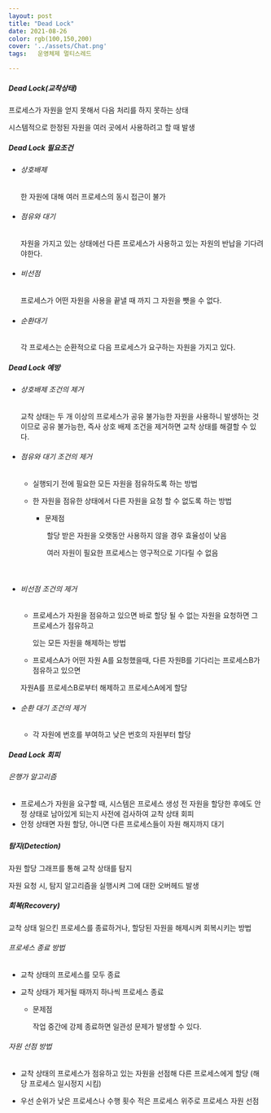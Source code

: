 ```yaml
---
layout: post
title: "Dead Lock"
date: 2021-08-26
color: rgb(100,150,200)
cover: '../assets/Chat.png'
tags:	운영체제 멀티스레드

---
```


##### Dead Lock(교착상태)

프로세스가 자원을 얻지 못해서 다음 처리를 하지 못하는 상태

시스템적으로 한정된 자원을 여러 곳에서 사용하려고 할 때 발생



##### Dead Lock 필요조건

- ###### 상호배제 

   한 자원에 대해 여러 프로세스의 동시 접근이 불가

- ###### 점유와 대기

   자원을 가지고 있는 상태에선 다른 프로세스가 사용하고 있는 자원의 반납을 기다려야한다.

- ###### 비선점

    프로세스가 어떤 자원을 사용을 끝낼 때 까지  그 자원을 뺏을 수 없다.

- ###### 순환대기

   각 프로세스는 순환적으로 다음 프로세스가 요구하는 자원을 가지고 있다.

  

#####    Dead Lock 예방

- ###### 상호배제 조건의 제거

  교착 상태는 두 개 이상의 프로세스가 공유 불가능한 자원을 사용하니 발생하는 것이므로 공유 불가능한, 즉사 상호 배제 조건을 제거하면 교착 상태를 해결할 수 있다.

- ###### 점유와 대기 조건의 제거

  - 실행되기 전에 필요한 모든 자원을 점유하도록 하는 방법

  - 한 자원을 점유한 상태에서 다른 자원을 요청 할 수 없도록 하는 방법
    - 문제점

      ​	할당 받은 자원을 오랫동안 사용하지 않을 경우 효율성이 낮음

      ​	여러 자원이 필요한 프로세스는 영구적으로 기다릴 수 없음

      ​	

- ###### 비선점 조건의 제거

  - 프로세스가 자원을 점유하고 있으면 바로 할당 될 수 없는 자원을 요청하면 그 프로세스가 점유하고

    있는 모든 자원을 해제하는 방법

  -  프로세스A가 어떤 자원 A를 요청했을때, 다른 자원B를 기다리는 프로세스B가 점유하고 있으면

    자원A를 프로세스B로부터 해제하고 프로세스A에게 할당

    

- ###### 순환 대기 조건의 제거

  - 각 자원에 번호를 부여하고 낮은 번호의 자원부터 할당

##### Dead Lock 회피

######  은행가 알고리즘

- 프로세스가 자원을 요구할 때, 시스템은 프로세스 생성 전 자원을 할당한 후에도 안정 상태로 남아있게 되는지 사전에 검사하여 교착 상태 회피
- 안정 상태면 자원 할당, 아니면 다른 프로세스들이 자원 해지까지 대기

##### 

##### 탐지(Detection)

자원 할당 그래프를 통해 교착 상태를 탐지

자원 요청 시, 탐지 알고리즘을 실행시켜 그에 대한 오버헤드 발생

##### 회복(Recovery)

교착 상태 일으킨 프로세스를 종료하거나, 할당된 자원을 해제시켜 회복시키는 방법

###### 프로세스 종료 방법

- 교착 상태의 프로세스를 모두 종료

- 교착 상태가 제거될 때까지 하나씩 프로세스 종료

  - 문제점 

    작업 중간에 강제 종료하면 일관성 문제가 발생할 수 있다.

###### 자원 선점 방법

- 교착 상태의 프로세스가 점유하고 있는 자원을 선점해 다른 프로세스에게 할당 (해당 프로세스 일시정지 시킴)

- 우선 순위가 낮은 프로세스나 수행 횟수 적은 프로세스 위주로 프로세스 자원 선점

